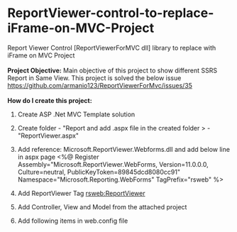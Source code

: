 # ReportViewer-control-to-replace-iFrame-on-MVC-Project
Report Viewer Control [ReportViewerForMVC dll] library to replace with iFrame on MVC Project
</br></br>
<b>Project Objective:</b>
Main objective of this project to show different SSRS Report in Same View. This project is solved the below issue 
https://github.com/armanio123/ReportViewerForMvc/issues/35
</br></br>
<b>How do I create this project:</b></br>
1. Create ASP .Net MVC Template solution
2. Create folder - "Report and add .aspx file in the created folder > - "ReportViewer.aspx"
3. Add reference: Microsoft.ReportViewer.Webforms.dll and add below line in aspx page
<%@ Register Assembly="Microsoft.ReportViewer.WebForms, Version=11.0.0.0, Culture=neutral, PublicKeyToken=89845dcd8080cc91" Namespace="Microsoft.Reporting.WebForms" TagPrefix="rsweb" %>

4. Add ReportViewer Tag 
<rsweb:ReportViewer>
5. Add Controller, View and Model from the attached project
6. Add following items in web.config file
    <add key="ReportServerUser" value="" />
    <add key="ReportServerPassword" value="" />
    <add key="ReportServerDomain" value="" />
    <add key="ReportServerUrl" value="" />
    <add key="ReportFolder" value="" />
    <add key="ReportViewerURL" value="Reports/ReportViewer.aspx" />
</br>
